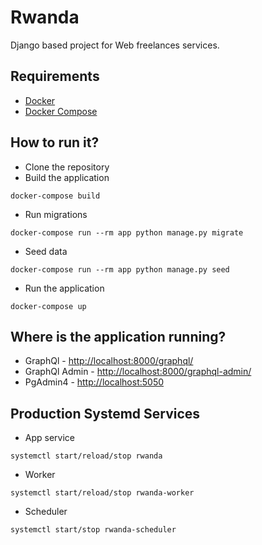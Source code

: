 # Rwanda

Django based project for Web freelances services.

## Requirements

- [Docker](https://docs.docker.com/install/)
- [Docker Compose](https://docs.docker.com/compose/install/)

## How to run it?

- Clone the repository
- Build the application

```
docker-compose build
```

- Run migrations

```
docker-compose run --rm app python manage.py migrate
```

- Seed data

```
docker-compose run --rm app python manage.py seed
```

- Run the application

```
docker-compose up
```

## Where is the application running?

- GraphQl - [http://localhost:8000/graphql/](http://localhost:8000/graphql/)
- GraphQl Admin - [http://localhost:8000/graphql-admin/](http://localhost:8000/graphql-admin/)
- PgAdmin4 - [http://localhost:5050](http://localhost:5050)

## Production Systemd Services

- App service

```
systemctl start/reload/stop rwanda
```

- Worker

```
systemctl start/reload/stop rwanda-worker
```

- Scheduler

```
systemctl start/stop rwanda-scheduler
```